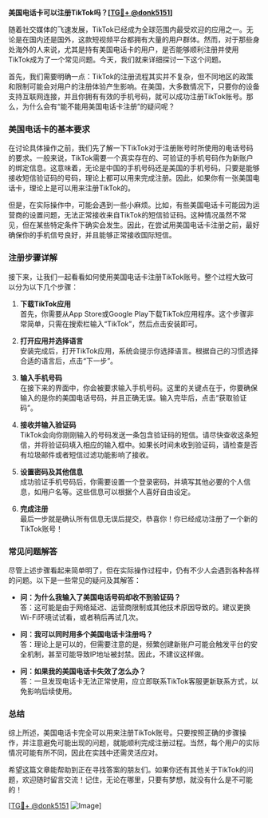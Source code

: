 **美国电话卡可以注册TikTok吗？[[TG💪+ @donk5151](https://t.me/s/donk5151)]**

随着社交媒体的飞速发展，TikTok已经成为全球范围内最受欢迎的应用之一。无论是在国内还是国外，这款短视频平台都拥有大量的用户群体。然而，对于那些身处海外的人来说，尤其是持有美国电话卡的用户，是否能够顺利注册并使用TikTok成为了一个常见问题。今天，我们就来详细探讨一下这个问题。

首先，我们需要明确一点：TikTok的注册流程其实并不复杂，但不同地区的政策和限制可能会对用户的注册体验产生影响。在美国，大多数情况下，只要你的设备支持互联网连接，并且你拥有有效的手机号码，就可以成功注册TikTok账号。那么，为什么会有“能不能用美国电话卡注册”的疑问呢？

### 美国电话卡的基本要求

在讨论具体操作之前，我们先了解一下TikTok对于注册账号时所使用的电话号码的要求。一般来说，TikTok需要一个真实存在的、可验证的手机号码作为新账户的绑定信息。这意味着，无论是中国的手机号码还是美国的手机号码，只要是能够接收短信验证码的号码，理论上都可以用来完成注册。因此，如果你有一张美国电话卡，理论上是可以用来注册TikTok的。

但是，在实际操作中，可能会遇到一些小麻烦。比如，有些美国电话卡可能因为运营商的设置问题，无法正常接收来自TikTok的短信验证码。这种情况虽然不常见，但在某些特定条件下确实会发生。因此，在尝试用美国电话卡注册之前，最好确保你的手机信号良好，并且能够正常接收国际短信。

### 注册步骤详解

接下来，让我们一起看看如何使用美国电话卡注册TikTok账号。整个过程大致可以分为以下几个步骤：

1. **下载TikTok应用**  
   首先，你需要从App Store或Google Play下载TikTok应用程序。这个步骤非常简单，只需在搜索栏输入“TikTok”，然后点击安装即可。

2. **打开应用并选择语言**  
   安装完成后，打开TikTok应用，系统会提示你选择语言。根据自己的习惯选择合适的语言后，点击“下一步”。

3. **输入手机号码**  
   在接下来的界面中，你会被要求输入手机号码。这里的关键点在于，你要确保输入的是你的美国电话号码，并且正确无误。输入完毕后，点击“获取验证码”。

4. **接收并输入验证码**  
   TikTok会向你刚刚输入的号码发送一条包含验证码的短信。请尽快查收这条短信，并将验证码填入相应的输入框中。如果长时间未收到验证码，请检查是否有垃圾邮件或者短信过滤功能影响了接收。

5. **设置密码及其他信息**  
   成功验证手机号码后，你需要设置一个登录密码，并填写其他必要的个人信息，如用户名等。这些信息可以根据个人喜好自由设定。

6. **完成注册**  
   最后一步就是确认所有信息无误后提交，恭喜你！你已经成功注册了一个新的TikTok账号！

### 常见问题解答

尽管上述步骤看起来简单明了，但在实际操作过程中，仍有不少人会遇到各种各样的问题。以下是一些常见的疑问及其解答：

- **问：为什么我输入了美国电话号码却收不到验证码？**  
  答：这可能是由于网络延迟、运营商限制或其他技术原因导致的。建议更换Wi-Fi环境试试看，或者稍后再试几次。

- **问：我可以同时用多个美国电话卡注册吗？**  
  答：理论上是可以的，但需要注意的是，频繁创建新账户可能会触发平台的安全机制，甚至可能导致IP地址被封禁。因此，不建议这样做。

- **问：如果我的美国电话卡失效了怎么办？**  
  答：一旦发现电话卡无法正常使用，应立即联系TikTok客服更新联系方式，以免影响后续使用。

### 总结

综上所述，美国电话卡完全可以用来注册TikTok账号。只要按照正确的步骤操作，并注意避免可能出现的问题，就能顺利完成注册过程。当然，每个用户的实际情况可能有所不同，因此在实践中还需灵活应对。

希望这篇文章能帮助到正在寻找答案的朋友们。如果你还有其他关于TikTok的问题，欢迎随时留言交流！记住，无论在哪里，只要有梦想，就没有什么是不可能的！

[[TG💪+ @donk5151](https://t.me/s/donk5151) ![Image](https://i.postimg.cc/rwNCRYN7/Snipaste-2025-04-30-17-27-05.png)]